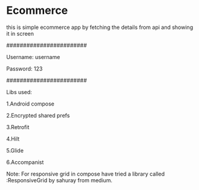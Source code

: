 # Ecommerce
this is simple ecommerce app by fetching the details from api and showing it in screen 

########################

Username: username

Password: 123

########################


Libs used:

 1.Android compose
 
 2.Encrypted shared prefs
 
 3.Retrofit
 
 4.Hilt
 
 5.Glide
 
 6.Accompanist

Note:
For responsive grid in compose have tried a library called :ResponsiveGrid by sahuray from medium.
